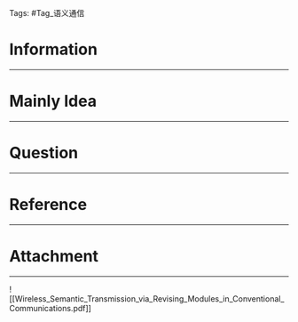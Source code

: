 Tags: #Tag_语义通信 
# Information
---


# Mainly Idea
---


# Question
---


# Reference
---


# Attachment
---
![[Wireless_Semantic_Transmission_via_Revising_Modules_in_Conventional_Communications.pdf]]